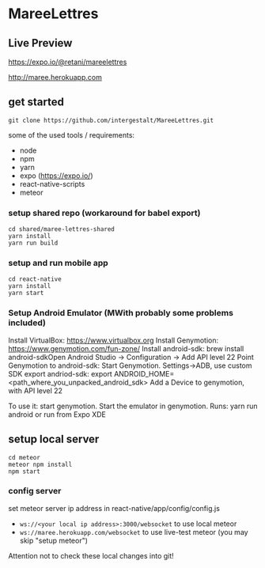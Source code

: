 # MareeLettres

## Live Preview
https://expo.io/@retani/mareelettres

http://maree.herokuapp.com

## get started

`git clone https://github.com/intergestalt/MareeLettres.git`

some of the used tools / requirements:

- node
- npm
- yarn
- expo (https://expo.io/)
- react-native-scripts
- meteor

### setup shared repo (workaround for babel export)

```
cd shared/maree-lettres-shared
yarn install
yarn run build
```

### setup and run mobile app
```
cd react-native
yarn install
yarn start
```

### Setup Android Emulator (MWith probably some problems included)
Install VirtualBox: https://www.virtualbox.org
Install Genymotion: https://www.genymotion.com/fun-zone/
Install android-sdk: brew install android-sdkOpen Android Studio -> Configuration -> Add API level 22
Point Genymotion to android-sdk: Start Genymotion. Settings->ADB, use custom SDK
export andriod-sdk: export ANDROID_HOME=<path_where_you_unpacked_android_sdk>
Add a Device to genymotion, with API level 22

To use it: start genymotion. Start the emulator in genymotion. Runs: yarn run android or run from Expo XDE

## setup local server
```
cd meteor
meteor npm install
npm start
```

### config server
set meteor server ip address in react-native/app/config/config.js

- `ws://<your local ip address>:3000/websocket` to use local meteor
- `ws://maree.herokuapp.com/websocket` to use live-test meteor (you may skip "setup meteor")

Attention not to check these local changes into git!
